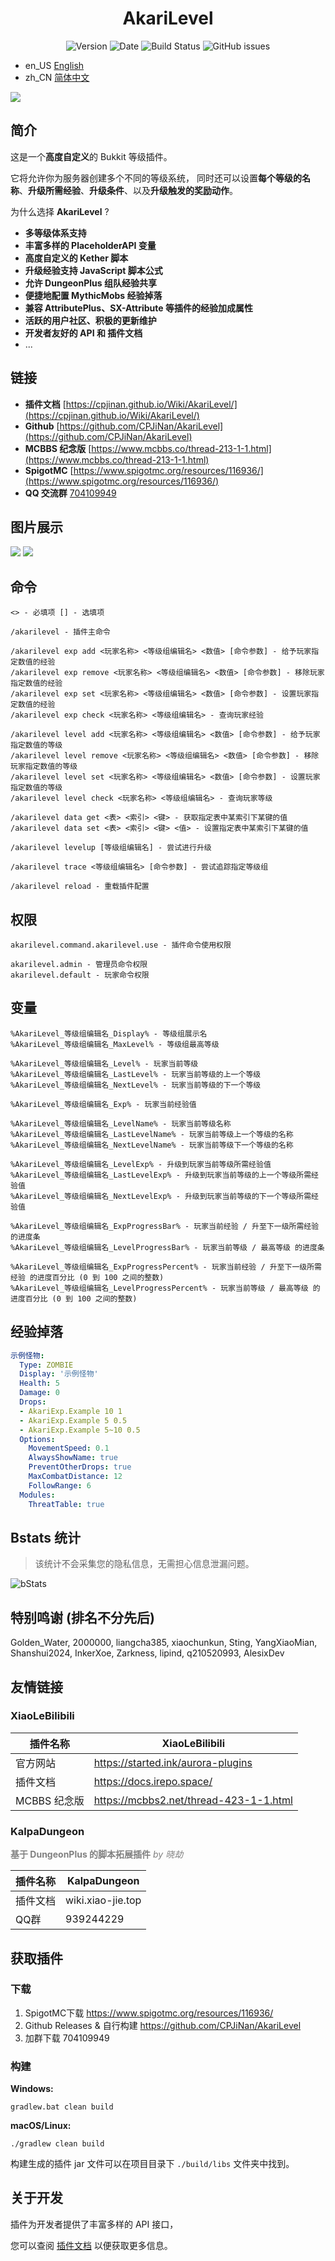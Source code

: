 <h1 align="center">
    AkariLevel
</h1>

<p align="center" class="shields">
    <img src="https://img.shields.io/badge/dynamic/json?label=Version&amp;query=$.tag_name&amp;url=https://api.github.com/repos/CPJiNan/AkariLevel/releases/latest" alt="Version"/>
    <img src="https://img.shields.io/badge/dynamic/json?label=Date&amp;query=$.created_at&amp;url=https://api.github.com/repos/TabooLib/TabooLib/releases/latest" alt="Date"/>
    <img src='https://img.shields.io/github/commit-activity/t/CPJiNan/AkariLevel' alt="Build Status">
    <img src="https://img.shields.io/github/issues/CPJiNan/AkariLevel.svg" alt="GitHub issues"/>
</p>

- en_US [English](../README.md)
- zh_CN [简体中文](../readme/README.zh_CN.md)

![](../img/AkariLevel-封面图.png)

## 简介

这是一个**高度自定义**的 Bukkit 等级插件。

它将允许你为服务器创建多个不同的等级系统，
同时还可以设置**每个等级的名称**、**升级所需经验**、**升级条件**、以及**升级触发的奖励动作**。

为什么选择 **AkariLevel** ?

* **多等级体系支持**
* **丰富多样的 PlaceholderAPI 变量**
* **高度自定义的 Kether 脚本**
* **升级经验支持 JavaScript 脚本公式**
* **允许 DungeonPlus 组队经验共享**
* **便捷地配置 MythicMobs 经验掉落**
* **兼容 AttributePlus、SX-Attribute 等插件的经验加成属性**
* **活跃的用户社区、积极的更新维护**
* **开发者友好的 API 和 插件文档**
* ...

## 链接

- **插件文档** [https://cpjinan.github.io/Wiki/AkariLevel/](https://cpjinan.github.io/Wiki/AkariLevel/)
- **Github** [https://github.com/CPJiNan/AkariLevel](https://github.com/CPJiNan/AkariLevel)
- **MCBBS 纪念版** [https://www.mcbbs.co/thread-213-1-1.html](https://www.mcbbs.co/thread-213-1-1.html)
- **SpigotMC** [https://www.spigotmc.org/resources/116936/](https://www.spigotmc.org/resources/116936/)
- **QQ 交流群** [704109949](https://qm.qq.com/q/ZIB5KElIMq)

## 图片展示

![](../img/图片展示-1.png)
![](../img/图片展示-2.png)

## 命令

```
<> - 必填项 [] - 选填项

/akarilevel - 插件主命令

/akarilevel exp add <玩家名称> <等级组编辑名> <数值> [命令参数] - 给予玩家指定数值的经验
/akarilevel exp remove <玩家名称> <等级组编辑名> <数值> [命令参数] - 移除玩家指定数值的经验
/akarilevel exp set <玩家名称> <等级组编辑名> <数值> [命令参数] - 设置玩家指定数值的经验
/akarilevel exp check <玩家名称> <等级组编辑名> - 查询玩家经验

/akarilevel level add <玩家名称> <等级组编辑名> <数值> [命令参数] - 给予玩家指定数值的等级
/akarilevel level remove <玩家名称> <等级组编辑名> <数值> [命令参数] - 移除玩家指定数值的等级
/akarilevel level set <玩家名称> <等级组编辑名> <数值> [命令参数] - 设置玩家指定数值的等级
/akarilevel level check <玩家名称> <等级组编辑名> - 查询玩家等级

/akarilevel data get <表> <索引> <键> - 获取指定表中某索引下某键的值
/akarilevel data set <表> <索引> <键> <值> - 设置指定表中某索引下某键的值

/akarilevel levelup [等级组编辑名] - 尝试进行升级

/akarilevel trace <等级组编辑名> [命令参数] - 尝试追踪指定等级组

/akarilevel reload - 重载插件配置
```

## 权限

```
akarilevel.command.akarilevel.use - 插件命令使用权限

akarilevel.admin - 管理员命令权限
akarilevel.default - 玩家命令权限
```

## 变量

```
%AkariLevel_等级组编辑名_Display% - 等级组展示名
%AkariLevel_等级组编辑名_MaxLevel% - 等级组最高等级

%AkariLevel_等级组编辑名_Level% - 玩家当前等级
%AkariLevel_等级组编辑名_LastLevel% - 玩家当前等级的上一个等级
%AkariLevel_等级组编辑名_NextLevel% - 玩家当前等级的下一个等级

%AkariLevel_等级组编辑名_Exp% - 玩家当前经验值

%AkariLevel_等级组编辑名_LevelName% - 玩家当前等级名称
%AkariLevel_等级组编辑名_LastLevelName% - 玩家当前等级上一个等级的名称
%AkariLevel_等级组编辑名_NextLevelName% - 玩家当前等级下一个等级的名称

%AkariLevel_等级组编辑名_LevelExp% - 升级到玩家当前等级所需经验值
%AkariLevel_等级组编辑名_LastLevelExp% - 升级到玩家当前等级的上一个等级所需经验值
%AkariLevel_等级组编辑名_NextLevelExp% - 升级到玩家当前等级的下一个等级所需经验值

%AkariLevel_等级组编辑名_ExpProgressBar% - 玩家当前经验 / 升至下一级所需经验 的进度条
%AkariLevel_等级组编辑名_LevelProgressBar% - 玩家当前等级 / 最高等级 的进度条

%AkariLevel_等级组编辑名_ExpProgressPercent% - 玩家当前经验 / 升至下一级所需经验 的进度百分比 (0 到 100 之间的整数)
%AkariLevel_等级组编辑名_LevelProgressPercent% - 玩家当前等级 / 最高等级 的进度百分比 (0 到 100 之间的整数)
```

## 经验掉落

``` yaml
示例怪物:
  Type: ZOMBIE
  Display: '示例怪物'
  Health: 5
  Damage: 0
  Drops:
  - AkariExp.Example 10 1
  - AkariExp.Example 5 0.5
  - AkariExp.Example 5~10 0.5
  Options:
    MovementSpeed: 0.1
    AlwaysShowName: true
    PreventOtherDrops: true
    MaxCombatDistance: 12
    FollowRange: 6
  Modules:
    ThreatTable: true
```

## Bstats 统计

> 该统计不会采集您的隐私信息，无需担心信息泄漏问题。

![bStats](https://bstats.org/signatures/bukkit/CPJiNan.svg)

## 特别鸣谢 (排名不分先后)

Golden_Water, 2000000, liangcha385, xiaochunkun, Sting,
YangXiaoMian, Shanshui2024, InkerXoe, Zarkness, lipind,
q210520993, AlesixDev

## 友情链接

### XiaoLeBilibili

| 插件名称      | XiaoLeBilibili                         |
|-----------|----------------------------------------|
| 官方网站      | https://started.ink/aurora-plugins     |
| 插件文档      | https://docs.irepo.space/              |
| MCBBS 纪念版 | https://mcbbs2.net/thread-423-1-1.html |

### KalpaDungeon

**<font color=gray>基于 DungeonPlus 的脚本拓展插件</font>** _<font color=gray>by 晓劫</font>_

| 插件名称 | KalpaDungeon      |
|------|-------------------|
| 插件文档 | wiki.xiao-jie.top |
| QQ群  | 939244229         |

## 获取插件

### 下载

1. SpigotMC下载 https://www.spigotmc.org/resources/116936/
2. Github Releases & 自行构建 https://github.com/CPJiNan/AkariLevel
3. 加群下载 704109949

### 构建

**Windows:**

```
gradlew.bat clean build
```

**macOS/Linux:**

```
./gradlew clean build
```

构建生成的插件 jar 文件可以在项目目录下 `./build/libs` 文件夹中找到。

## 关于开发

插件为开发者提供了丰富多样的 API 接口，

您可以查阅 [插件文档](https://cpjinan.github.io/Wiki/AkariLevel/develop/api.html) 以便获取更多信息。